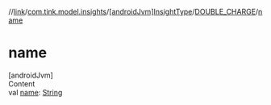 //[link](../../../index.md)/[com.tink.model.insights](../../index.md)/[[androidJvm]InsightType](../index.md)/[DOUBLE_CHARGE](index.md)/[name](name.md)



# name  
[androidJvm]  
Content  
val [name](name.md): [String](https://kotlinlang.org/api/latest/jvm/stdlib/kotlin/-string/index.html)  



